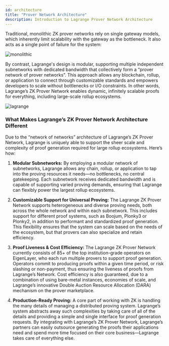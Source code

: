 ```yaml
---
id: architecture
title: "Prover Network Architecture"
description: Introduction to Lagrange Prover Network Architecture
---
```


Traditional, monolithic ZK prover networks rely on single gateway models, which inherently limit scalability with the gateway as the bottleneck. It also acts as a single point of failure for the system: 

![monolithic](/img/monolithic-networks.png) 

By contrast, Lagrange's design is modular, supporting multiple independent subnetworks with dedicated bandwidth that collectively form a “prover network of prover networks”. This approach allows any blockchain, rollup, or application to connect through customizable standards and empowers developers to scale without bottlenecks or I/O constraints. In other words, Lagrange’s ZK Prover Network enables dynamic, infinitely scalable proofs for everything, including large-scale rollup ecosystems.

![lagrange](/img/lagrange-network.png) 

### What Makes Lagrange’s ZK Prover Network Architecture Different

Due to the “network of networks” architecture of Lagrange’s ZK Prover Network, Lagrange is uniquely able to support the sheer scale and complexity of proof generation required for large rollup ecosystems. Here’s how:

1. **Modular Subnetworks:** By employing a modular network of subnetworks, Lagrange allows any chain, rollup, or application to tap into the proving resources it needs—no bottlenecks, no central gatekeeping. Each subnetwork receives dedicated bandwidth and is capable of supporting varied proving demands, ensuring that Lagrange can flexibly power the largest rollup ecosystems.

2. **Customizable Support for Universal Proving:** The Lagrange ZK Prover Network supports heterogeneous and diverse proving needs, both across the whole network and within each subnetwork. This includes support for different proof systems, such as Boojum, Plonky3 or Plonky2, in addition to performant and standardized proof generation. This flexibility ensures that the system can scale based on the needs of the ecosystem, but that provers can also specialize and retain efficiency.

3. **Proof Liveness & Cost Efficiency:** The Lagrange ZK Prover Network currently consists of 85+ of the top institution-grade operators on EigenLayer, who each run multiple provers to support proof generation. Operators commit to producing proofs within a given time period, or risk slashing or non-payment, thus ensuring the liveness of proofs from Lagrange’s Network. Cost efficiency is also guaranteed, due to a combination of using bare-metal instances, economies of scale, and Lagrange’s innovative Double Auction Resource Allocation (DARA) mechanism on the prover marketplace.

4. **Production-Ready Proving:** A core part of working with ZK is handling the many details of managing a distributed proving system. Lagrange’s system abstracts away such complexities by taking care of all of the details and providing a simple and single interface for proof generation requests. By integrating with Lagrange’s ZK Prover Network, Lagrange’s partners can easily outsource  generating the proofs their applications need and spend more time focused on their core business—Lagrange takes care of everything else.
